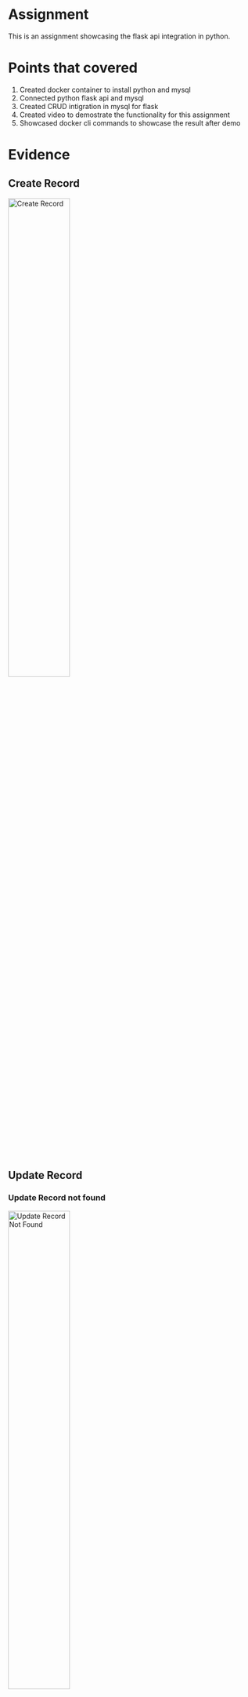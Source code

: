 # Assignment

This is an assignment showcasing the flask api integration in python.

# Points that covered
1. Created docker container to install python and mysql
2. Connected python flask api and mysql
3. Created CRUD intigration in mysql for flask
4. Created video to demostrate the functionality for this assignment
5. Showcased docker cli commands to showcase the result after demo

# Evidence

## Create Record
<img src="./demo/CreateScreenshot.png" alt="Create Record" width="50%" title="Create record"/>

## Update Record
### Update Record not found
<img src="./demo/UpdateRecordNotFound.png" alt="Update Record Not Found" width="50%" title="Update Record Not Found"/>

### Update Record
<img src="./demo/UpdateRecord.png" alt="Update Record" width="50%" title="Update Record"/>

## Fetch All
<img src="./demo/FetchAll.png" alt="FetchAll Record" width="50%" title="FetchAll Record"/>

## Delete Student
<img src="./demo/DeleteRecord.png" alt="Delete Record" width="50%" title="Delete Record"/>

## Demo
![Watch the video](./demo/Demo.gif)
<img src="./demo/DemoScreenshot.png" alt="Results" width="50%" title="Results"/>


### Source code info
Here is a mysql image that will be added inside db service.<br/>
I have set container name as `db_service` to identify and connect db from flask api.<br/>
added evironment variables so that db gets initialised and user and password will be set.<br/>
also added `create-database.sql` inside database_schema to create table when database gets initialised.<br/>

[Docker compose file](./docker-compose.yml)
````docker
db:
    image: mysql
    restart: always
    container_name: db_service
    command: --default-authentication-plugin=mysql_native_password
    environment:
      - "MYSQL_DATABASE=flask_assignment_db"
      - "MYSQL_USER=root_1"
      - "MYSQL_PASSWORD=root_1"
      - "MYSQL_ROOT_PASSWORD=root_1"
    volumes:
      - ./database_schema:/docker-entrypoint-initdb.d
    ports:
      - "3306:3306"
````

After setting up docker database service I have set backend image which will depend on db service
```docker
flask-backend:
    container_name: "flask-backend"
    build:
      context: .
      dockerfile: Dockerfile
    image: "flask-backend"
    ports:
      - "5060:5060"
    stdin_open: true
    restart: always
    depends_on:
      - db
    links:
      - db
```

[Docker file](./Dockerfile) has all commands to install via pip install.
```docker
FROM python:3.7
ENV FLASK_APP=app

LABEL version="1.0.0"
LABEL description="This is Flask api assignment project"
LABEL maintainer = ["parthdave.work@gmail.com"]

# Set working directory

WORKDIR /usr/src/flask-backend

RUN pip3 install pipenv
RUN pip3 install flask
RUN pip3 install flask-cors
RUN pip3 install flask-mysql
RUN pip3 install mysql-connector-python
RUN pip3 install sqlalchemy
RUN pip3 install psycopg2

COPY . .

# RUN flask --app api_v1 run -p 5060
CMD ["python3","-m","flask","run","--host=0.0.0.0","-p 5060"]
EXPOSE 5060
EXPOSE 3306
# RUN pipenv run python api/app_v1.py
```

After setting up docker and all things I have created [app.py](./app.py) file
```python
@app.route('/student', methods=['POST'])
def createStudent():
    content = request.json
    if content["student_id"] is None:
        return jsonify({"error": "Student id is required"})
    student = StudentRecord(content["student_id"], content["first_name"],
                            content["last_name"], content["dob"], content["amount_due"])

    response = make_response(
        jsonify(Repository().createStudentRecord(student)), 201)
    response.headers['Content-Type'] = 'application/json'
    return response
```

In above code I have created a post api for student and I am sending all data to [repository](./api/repository.py) which will call createStudentRecord function.
```python
def createStudentRecord(self, student):
        if self.database.create(student):
            return {"msg": "Created"}
        return {"error": "Error creating student record!"}
```

We will navigate call to [database class](./api/database.py)
```python
class Database():
    def __init__(self) -> None:
        self.session = self.connectDB()

    def connectDB(self):
        engine = create_engine(
            "mysql+pymysql://root_1:root_1@db_service/flask_assignment_db")
        return Session(bind=engine)

    def create(self, obj):
        self.session.add(obj)
        self.session.commit()
        return True
    

    def updateStudentRecord(self, student):
        studentRecord = self.database.fetchStudent(student.studentId)
        if studentRecord is None:
            return {"error": "Student not found"}
        else:
            if self.database.update(student):
                return {"msg": "Updated"}
            return {"error": "Error updating student record!"}
```

This concludes the code to have CRUD operations via Flask.